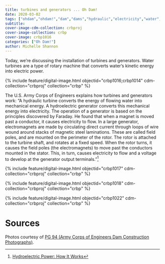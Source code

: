 ```yaml
---
title: turbines and generators ... Oh Dam!
date: 2020-03-02
tags: ["ohdam","ohdam!","dam","dams","hydraulic","electricity","water","irrigation","ColumbiaRiver","ColumbiaRiverBasin"]
subtitle: 
cover-image-cdm-collection: crbproj
cover-image-collection: crbp
cover-image: crbp1016
categories: ["Oh Dam!"]
author: Michelle Shannon
---
```


Today, we’re discussing the installation of turbines and
generators. Water turbines are a type of rotary machine that converts
water’s kinetic energy into electric power.

{% include feature/digital-image.html objectid="crbp1016;crbp1014" cdm-collection="crbproj" collection="crbp" %}

The U.S. Army Corps of Engineers explains how turbines
and generators work: “A hydraulic turbine converts the energy of flowing water
into mechanical energy. A hydroelectric generator converts this mechanical
energy into electricity. The operation of a generator is based on the
principles discovered by Faraday. He found that when a magnet is moved past a
conductor, it causes electricity to flow. In a large generator, electromagnets
are made by circulating direct current through loops of wire wound around
stacks of magnetic steel laminations. These are called field poles, and are
mounted on the perimeter of the rotor. The rotor is attached to the turbine
shaft, and rotates at a fixed speed. When the rotor turns, it causes the field
poles (the electromagnets) to move past the conductors mounted in the stator.
This, in turn, causes electricity to flow and a voltage to develop at the
generator output terminals.”[^1]


{% include feature/digital-image.html objectid="crbp1017" cdm-collection="crbproj" collection="crbp" %}

{% include feature/digital-image.html objectid="crbp1018" cdm-collection="crbproj" collection="crbp" %}

{% include feature/digital-image.html objectid="crbp1022" cdm-collection="crbproj" collection="crbp" %}

# Sources

[^1]: [Hydroelectric Power: How It Works](https://www.usgs.gov/special-topic/water-science-school/science/hydroelectric-power-how-it-works?qt-science_center_objects=0#qt-science_center_objects)

Photos courtesy of [PG 94 (Army Corps of Engineers Dam Construction Photographs)](https://archiveswest.orbiscascade.org/ark:/80444/xv165618/op=fstyle.aspx?t=k&amp;q=).

